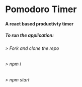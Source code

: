# Pomodoro Timer

#### A react based productivty timer

##### To run the application:

###### > Fork and clone the repo
###### > npm i
###### > npm start
